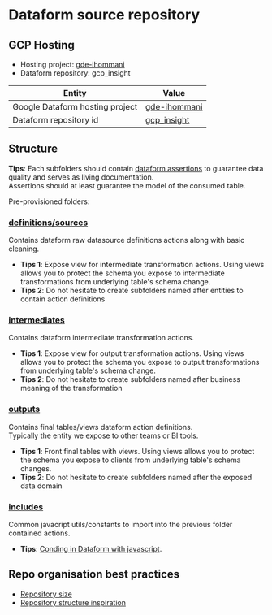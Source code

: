 # Dataform source repository

## GCP Hosting

* Hosting project: [gde-ihommani](https://console.cloud.google.com/bigquery/dataform?project=gde-ihommani)
* Dataform repository: gcp_insight

| Entity | Value |
|------------------------|------|
| Google Dataform hosting project | [gde-ihommani](https://console.cloud.google.com/bigquery/dataform?project=gde-ihommani) |
| Dataform repository id | [gcp_insight](https://console.cloud.google.com/bigquery/dataform/locations/europe-west1/repositories/gcp_insight/details/workspaces?project=gde-ihommani) |

## Structure

**Tips**: Each subfolders should contain [dataform assertions](https://cloud.google.com/dataform/docs/assertions) to guarantee data quality and serves as living documentation.  
Assertions should at least guarantee the model of the consumed table.  

Pre-provisioned folders:
### [definitions/sources](./definitions/sources)
Contains dataform raw datasource definitions actions along with basic cleaning.  
* **Tips 1**: Expose view for intermediate transformation actions. Using views allows you to protect the schema you expose to intermediate transformations from underlying table's schema change.
* **Tips 2**: Do not hesitate to create subfolders named after entities to contain action definitions

### [intermediates](./definitions/intermediates)
Contains dataform intermediate transformation actions.
* **Tips 1**: Expose view for output transformation actions. Using views allows you to protect the schema you expose to output transformations from underlying table's schema change.
* **Tips 2**: Do not hesitate to create subfolders named after business meaning of the transformation

### [outputs](./definitions/outputs)
Contains final tables/views dataform action definitions.  
Typically the entity we expose to other teams or BI tools.  
* **Tips 1**: Front final tables with views. Using views allows you to protect the schema you expose to clients from underlying table's schema changes.
* **Tips 2**: Do not hesitate to create subfolders named after the exposed data domain

### [includes](./includes)
Common javacript utils/constants to import into the previous folder contained actions.
* **Tips**: [Conding in Dataform with javascript](https://cloud.google.com/dataform/docs/reuse-code-includes).

## Repo organisation best practices
* [Repository size](https://cloud.google.com/dataform/docs/repository-size)
* [Repository structure inspiration](https://cloud.google.com/dataform/docs/structure-repositories)  
